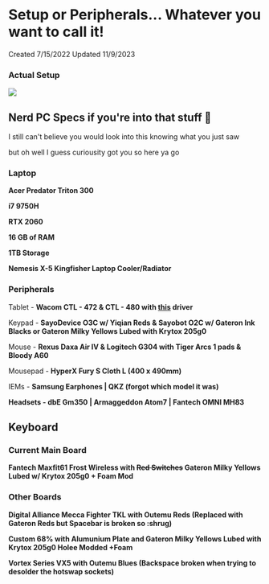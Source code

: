 # Setup or Peripherals... Whatever you want to call it!

Created 7/15/2022
Updated 11/9/2023

### Actual Setup
![](https://scontent.xx.fbcdn.net/v/t51.39111-15/278565075_715285956173865_3633452301999578087_n.jpg?_nc_cat=110&ccb=1-7&_nc_sid=510075&_nc_ohc=yyMTkrWCSnYAX9BF07P&_nc_ad=z-m&_nc_cid=0&_nc_ht=scontent.xx&oh=02_AVDg2rdMZiU2V_EN-fhqONUDsPIxLED2zih6rxK5YW4vcA&oe=656D8C0A)


## Nerd PC Specs if you're into that stuff 👀
I still can't believe you would look into this knowing what you just saw

but oh well I guess curiousity got you so here ya go

### Laptop
<b>Acer Predator Triton 300</b>

<b>i7 9750H</b>

<b>RTX 2060</b>

<b>16 GB of RAM</b>

<b>1TB Storage</b>

<b>Nemesis X-5 Kingfisher Laptop Cooler/Radiator</b>

### Peripherals
Tablet - <b>Wacom CTL - 472 & CTL - 480 with <a href="settings.md">this</a> driver</b>

Keypad - <b>SayoDevice O3C w/ Yiqian Reds & Sayobot O2C w/ Gateron Ink Blacks or Gateron Milky Yellows Lubed with Krytox 205g0</b>

Mouse - <b>Rexus Daxa Air IV & Logitech G304 with Tiger Arcs 1 pads & Bloody A60</b>

Mousepad - <b>HyperX Fury S Cloth L (400 x 490mm)</b>

IEMs - <b>Samsung Earphones | QKZ (forgot which model it was)

Headsets - <b>dbE Gm350 | Armaggeddon Atom7 | Fantech OMNI MH83</b>

## Keyboard

### Current Main Board
<b>Fantech Maxfit61 Frost Wireless with ~~Red Switches~~ Gateron Milky Yellows Lubed w/ Krytox 205g0 + Foam Mod</b>

### Other Boards
<b>Digital Alliance Mecca Fighter TKL with Outemu Reds (Replaced with Gateron Reds but Spacebar is broken so :shrug)</b>

<b>Custom 68% with Alumunium Plate and Gateron Milky Yellows Lubed with Krytox 205g0 Holee Modded +Foam</b>

<b>Vortex Series VX5 with Outemu Blues (Backspace broken when trying to desolder the hotswap sockets)</b>



